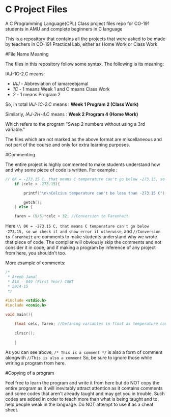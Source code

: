 C Project Files
===========

A C Programming Language(CPL) Class project files repo for CO-191 students in AMU and complete beginners in C language

This is a repository that contains all the projects that were asked to be made by teachers in CO-191 Practical Lab, either as Home Work or Class Work

#File Name Meaning

The files in this repository follow some syntax. The following is its meaning:


IAJ-1C-2.C means:

- *IAJ* - Abbreviation of iamareebjamal
- *1C*  - 1 means Week 1 and C means Class Work
- *2*   - 1 means Program 2

So, in total *IAJ-1C-2.C* means : 
**Week 1 Program 2 (Class Work)**

Similarly, *IAJ-2H-4.C* means :
**Week 2 Program 4 (Home Work)**

Which refers to the program "Swap 2 numbers without using a 3rd variable."

The files which are not marked as the above format are miscellaneous and not part of the course and only for extra learning purposes.


#Commenting

The entire project is highly commented to make students understand how and why some piece of code is written. For example :

```C
// 0K = -273.15 C, that means C temperature can't go below -273.15, so we check it and show error if otherwise 
	if (celc < -273.15){

		printf("\n\nCelcius temperature can't be less than -273.15 C");

		getch();
	} else {

	faren = (9/5)*celc + 32; //Conversion to Farenheit
```
Here `\\ 0K = -273.15 C, that means C temperature can't go below -273.15, so we check it and show error if otherwise`, and `//Conversion to Farenheit` are comments to make students understand why we wrote that piece of code.
The compiler will obviously skip the comments and not consider it in code, and if making a program by inference of any project from here, you shouldn't too.

More example of comments:

```C
/*
 * Areeb Jamal
 * A1A - 049 (First Year) COBT
 * 2014-15
 */
 
#include <stdio.h>
#include <conio.h>

void main(){

	float celc, faren; //Defining variables in float as temperature can be in decimal
	
	clrscr();
	
	}

```

As you can see above, `/* This is a comment */` is also a form of comment alongwith `//This is also a comment`
So, be sure to ignore those while wriring a program from here.

#Copying of a program

Feel free to learn the program and write it from here but do NOT copy the entire program as it will inevitably attract attention as it contains comments and some codes that aren't already taught and may get you in trouble. Such codes are added in order to teach more than what is being taught and to help people weak in the language. Do NOT attempt to use it as a cheat sheet.





